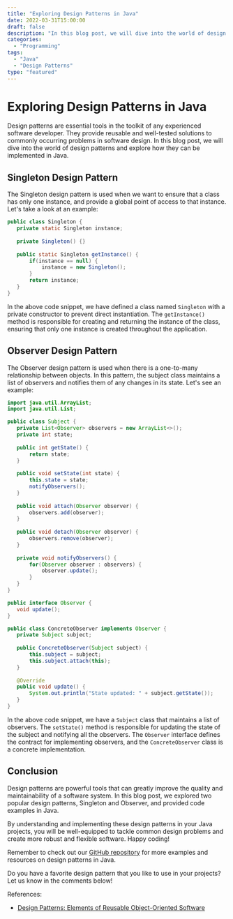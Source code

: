 ```yaml
--- 
title: "Exploring Design Patterns in Java"
date: 2022-03-31T15:00:00
draft: false
description: "In this blog post, we will dive into the world of design patterns and explore how they can be implemented in Java."
categories: 
  - "Programming"
tags: 
  - "Java"
  - "Design Patterns"
type: "featured"
--- 
```


# Exploring Design Patterns in Java

Design patterns are essential tools in the toolkit of any experienced software developer. They provide reusable and well-tested solutions to commonly occurring problems in software design. In this blog post, we will dive into the world of design patterns and explore how they can be implemented in Java.

## Singleton Design Pattern

The Singleton design pattern is used when we want to ensure that a class has only one instance, and provide a global point of access to that instance. Let's take a look at an example:

```java
public class Singleton {
   private static Singleton instance;
   
   private Singleton() {}
   
   public static Singleton getInstance() {
       if(instance == null) {
           instance = new Singleton();
       }
       return instance;
   }
}
```

In the above code snippet, we have defined a class named `Singleton` with a private constructor to prevent direct instantiation. The `getInstance()` method is responsible for creating and returning the instance of the class, ensuring that only one instance is created throughout the application.

## Observer Design Pattern

The Observer design pattern is used when there is a one-to-many relationship between objects. In this pattern, the subject class maintains a list of observers and notifies them of any changes in its state. Let's see an example:

```java
import java.util.ArrayList;
import java.util.List;

public class Subject {
   private List<Observer> observers = new ArrayList<>();
   private int state;
   
   public int getState() {
       return state;
   }
   
   public void setState(int state) {
       this.state = state;
       notifyObservers();
   }
   
   public void attach(Observer observer) {
       observers.add(observer);
   }
   
   public void detach(Observer observer) {
       observers.remove(observer);
   }
   
   private void notifyObservers() {
       for(Observer observer : observers) {
           observer.update();
       }
   }
}

public interface Observer {
   void update();
}

public class ConcreteObserver implements Observer {
   private Subject subject;
   
   public ConcreteObserver(Subject subject) {
       this.subject = subject;
       this.subject.attach(this);
   }
   
   @Override
   public void update() {
       System.out.println("State updated: " + subject.getState());
   }
}
```

In the above code snippet, we have a `Subject` class that maintains a list of observers. The `setState()` method is responsible for updating the state of the subject and notifying all the observers. The `Observer` interface defines the contract for implementing observers, and the `ConcreteObserver` class is a concrete implementation.

## Conclusion

Design patterns are powerful tools that can greatly improve the quality and maintainability of a software system. In this blog post, we explored two popular design patterns, Singleton and Observer, and provided code examples in Java.

By understanding and implementing these design patterns in your Java projects, you will be well-equipped to tackle common design problems and create more robust and flexible software. Happy coding!

Remember to check out our [GitHub repository](https://github.com/example/design-patterns-java) for more examples and resources on design patterns in Java.

Do you have a favorite design pattern that you like to use in your projects? Let us know in the comments below!

References:
- [Design Patterns: Elements of Reusable Object-Oriented Software](https://www.amazon.com/Design-Patterns-Elements-Reusable-Object-Oriented/dp/0201633612)
